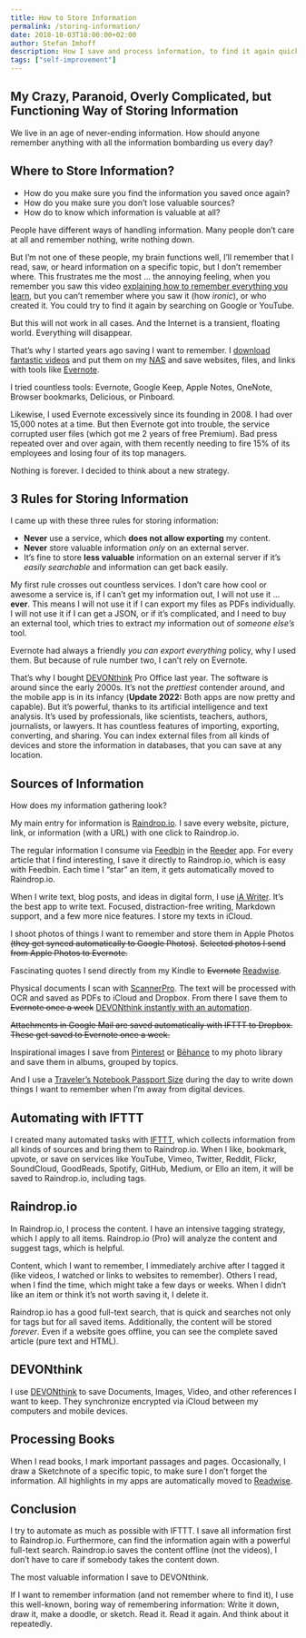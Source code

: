 ```yaml
---
title: How to Store Information
permalink: /storing-information/
date: 2018-10-03T18:00:00+02:00
author: Stefan Imhoff
description: How I save and process information, to find it again quickly and store it to not lose it again.
tags: ["self-improvement"]
---
```


## My Crazy, Paranoid, Overly Complicated, but Functioning Way of Storing Information

We live in an age of never-ending information. How should anyone remember anything with all the information bombarding us every day?

## Where to Store Information?

- How do you make sure you find the information you saved once again?
- How do you make sure you don’t lose valuable sources?
- How do to know which information is valuable at all?

People have different ways of handling information. Many people don’t care at all and remember nothing, write nothing down.

But I’m not one of these people, my brain functions well, I’ll remember that I read, saw, or heard information on a specific topic, but I don’t remember where. This frustrates me the most … the annoying feeling, when you remember you saw this video [explaining how to remember everything you learn](https://youtu.be/V-UvSKe8jW4), but you can’t remember where you saw it (how _ironic_), or who created it. You could try to find it again by searching on Google or YouTube.

But this will not work in all cases. And the Internet is a transient, floating world. Everything will disappear.

That’s why I started years ago saving I want to remember. I [download fantastic videos](https://rg3.github.io/youtube-dl/) and put them on my [NAS](https://www.synology.com/) and save websites, files, and links with tools like [Evernote](https://evernote.com/).

I tried countless tools: Evernote, Google Keep, Apple Notes, OneNote, Browser bookmarks, Delicious, or Pinboard.

Likewise, I used Evernote excessively since its founding in 2008. I had over 15,000 notes at a time. But then Evernote got into trouble, the service corrupted user files (which got me 2 years of free Premium). Bad press repeated over and over again, with them recently needing to fire 15% of its employees and losing four of its top managers.

Nothing is forever. I decided to think about a new strategy.

## 3 Rules for Storing Information

I came up with these three rules for storing information:

- **Never** use a service, which **does not allow exporting** my content.
- **Never** store valuable information _only_ on an external server.
- It’s fine to store **less valuable** information on an external server if it’s _easily searchable_ and information can get back easily.

My first rule crosses out countless services. I don’t care how cool or awesome a service is, if I can’t get my information out, I will not use it … **ever**. This means I will not use it if I can export my files as PDFs individually. I will not use it if I can get a JSON, or if it’s complicated, and I need to buy an external tool, which tries to extract _my_ information out of _someone else’s_ tool.

Evernote had always a friendly _you can export everything_ policy, why I used them. But because of rule number two, I can’t rely on Evernote.

That’s why I bought [DEVONthink](https://www.devontechnologies.com/apps/devonthink) Pro Office last year. The software is around since the early 2000s. It’s not the _prettiest_ contender around, and the mobile app is in its infancy (**Update 2022:** Both apps are now pretty and capable). But it’s powerful, thanks to its artificial intelligence and text analysis. It’s used by professionals, like scientists, teachers, authors, journalists, or lawyers. It has countless features of importing, exporting, converting, and sharing. You can index external files from all kinds of devices and store the information in databases, that you can save at any location.

## Sources of Information

How does my information gathering look?

My main entry for information is [Raindrop.io](https://raindrop.io/). I save every website, picture, link, or information (with a URL) with one click to Raindrop.io.

The regular information I consume via [Feedbin](https://feedbin.com/) in the [Reeder](https://reeder.app/) app. For every article that I find interesting, I save it directly to Raindrop.io, which is easy with Feedbin. Each time I “star” an item, it gets automatically moved to Raindrop.io.

When I write text, blog posts, and ideas in digital form, I use [iA Writer](https://ia.net/writer). It’s the best app to write text. Focused, distraction-free writing, Markdown support, and a few more nice features. I store my texts in iCloud.

I shoot photos of things I want to remember and store them in Apple Photos <del>(they get synced automatically to Google Photos)</del>. <del>Selected photos I send from Apple Photos to Evernote.</del>

Fascinating quotes I send directly from my Kindle to <del>Evernote</del> <ins>[Readwise](https://readwise.io/)</ins>.

Physical documents I scan with [ScannerPro](https://readdle.com/scannerpro). The text will be processed with OCR and saved as PDFs to iCloud and Dropbox. From there I save them to <del>Evernote once a week</del> <ins>DEVONthink instantly with an automation</ins>.

<del>Attachments in Google Mail are saved automatically with IFTTT to Dropbox. These get saved to Evernote once a week.</del>

Inspirational images I save from [Pinterest](https://www.pinterest.de/) or [Bēhance](https://www.behance.net/) to my photo library and save them in albums, grouped by topics.

And I use a [Traveler’s Notebook Passport Size](https://www.travelers-company.com/products/trnote/starter-kit-passport) during the day to write down things I want to remember when I’m away from digital devices.

## Automating with IFTTT

I created many automated tasks with [IFTTT](https://ifttt.com/), which collects information from all kinds of sources and bring them to Raindrop.io. When I like, bookmark, upvote, or save on services like YouTube, Vimeo, Twitter, Reddit, Flickr, SoundCloud, GoodReads, Spotify, GitHub, Medium, or Ello an item, it will be saved to Raindrop.io, including tags.

## Raindrop.io

In Raindrop.io, I process the content. I have an intensive tagging strategy, which I apply to all items. Raindrop.io (Pro) will analyze the content and suggest tags, which is helpful.

Content, which I want to remember, I immediately archive after I tagged it (like videos, I watched or links to websites to remember). Others I read, when I find the time, which might take a few days or weeks. When I didn’t like an item or think it’s not worth saving it, I delete it.

Raindrop.io has a good full-text search, that is quick and searches not only for tags but for all saved items. Additionally, the content will be stored _forever_. Even if a website goes offline, you can see the complete saved article (pure text and HTML).

## DEVONthink

I use [DEVONthink](https://devontechnologies.com/apps/devonthink) to save Documents, Images, Video, and other references I want to keep. They synchronize encrypted via iCloud between my computers and mobile devices.

## Processing Books

When I read books, I mark important passages and pages. Occasionally, I draw a Sketchnote of a specific topic, to make sure I don’t forget the information. All highlights in my apps are automatically moved to [Readwise](https://readwise.io/).

## Conclusion

I try to automate as much as possible with IFTTT. I save all information first to Raindrop.io. Furthermore, can find the information again with a powerful full-text search. Raindrop.io saves the content offline (not the videos), I don’t have to care if somebody takes the content down.

The most valuable information I save to DEVONthink.

If I want to remember information (and not remember where to find it), I use this well-known, boring way of remembering information: Write it down, draw it, make a doodle, or sketch. Read it. Read it again. And think about it repeatedly.
